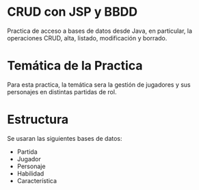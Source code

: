 # CRUD con JSP y BBDD

  Practica de acceso a bases de datos desde Java, en particular, la operaciones CRUD, alta, listado, modificación y borrado.

# Temática de la Practica

  Para esta practica, la temática sera la gestión de jugadores y sus personajes en distintas partidas de rol.

# Estructura

  Se usaran las siguientes bases de datos:

  * Partida
  * Jugador
  * Personaje
  * Habilidad
  * Característica
